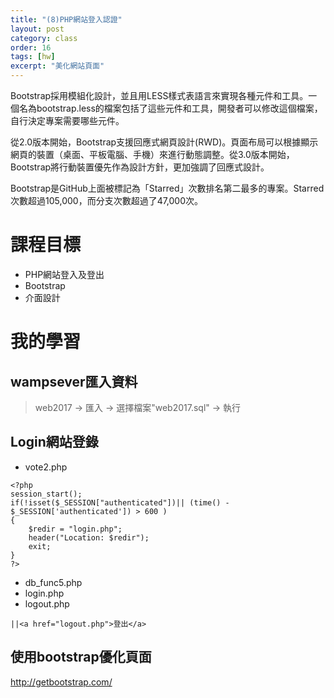 ```yaml
---
title: "(8)PHP網站登入認證"
layout: post
category: class
order: 16
tags: [hw]
excerpt: "美化網站頁面"
---
```

Bootstrap採用模組化設計，並且用LESS樣式表語言來實現各種元件和工具。一個名為bootstrap.less的檔案包括了這些元件和工具，開發者可以修改這個檔案，自行決定專案需要哪些元件。

從2.0版本開始，Bootstrap支援回應式網頁設計(RWD)。頁面布局可以根據顯示網頁的裝置（桌面、平板電腦、手機）來進行動態調整。從3.0版本開始，Bootstrap將行動裝置優先作為設計方針，更加強調了回應式設計。

Bootstrap是GitHub上面被標記為「Starred」次數排名第二最多的專案。Starred次數超過105,000，而分支次數超過了47,000次。



# 課程目標
- PHP網站登入及登出
- Bootstrap
- 介面設計

# 我的學習
## wampsever匯入資料
> web2017 → 匯入 → 選擇檔案"web2017.sql" → 執行

## Login網站登錄
* vote2.php

```
<?php
session_start(); 
if(!isset($_SESSION["authenticated"])|| (time() - $_SESSION['authenticated']) > 600 ) 
{
    $redir = "login.php";
    header("Location: $redir");
    exit;
}
?>
```
* db_func5.php
* login.php
* logout.php

```
||<a href="logout.php">登出</a>
```
## 使用bootstrap優化頁面
<http://getbootstrap.com/>
```
```

[1]: https://github.com/        "GitHub"
[2]: https://pages.github.com/  "GitHub Pages"
[3]: https://jekyllrb.com/      "Jekyll"
[4]: http://markdown.tw         "Markdown文件"
[5]: http://dillinger.io/       "Dillinger"









